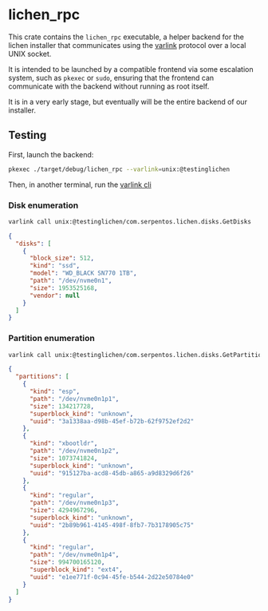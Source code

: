 # lichen_rpc

This crate contains the `lichen_rpc` executable, a helper backend for the lichen
installer that communicates using the [varlink](https://varlink.org) protocol over
a local UNIX socket.

It is intended to be launched by a compatible frontend via some escalation system, such
as `pkexec` or `sudo`, ensuring that the frontend can communicate with the backend without
running as root itself.

It is in a very early stage, but eventually will be the entire backend of our installer.

## Testing

First, launch the backend:

```sh
pkexec ./target/debug/lichen_rpc --varlink=unix:@testinglichen
```

Then, in another terminal, run the [varlink cli](https://crates.io/crates/varlink-cli)

### Disk enumeration

```sh
varlink call unix:@testinglichen/com.serpentos.lichen.disks.GetDisks
```
```json
{
  "disks": [
    {
      "block_size": 512,
      "kind": "ssd",
      "model": "WD_BLACK SN770 1TB",
      "path": "/dev/nvme0n1",
      "size": 1953525168,
      "vendor": null
    }
  ]
}
```

### Partition enumeration

```sh
varlink call unix:@testinglichen/com.serpentos.lichen.disks.GetPartitions '{"disk": "/dev/sda"}'
```

```json
{
  "partitions": [
    {
      "kind": "esp",
      "path": "/dev/nvme0n1p1",
      "size": 134217728,
      "superblock_kind": "unknown",
      "uuid": "3a1338aa-d98b-45ef-b72b-62f9752ef2d2"
    },
    {
      "kind": "xbootldr",
      "path": "/dev/nvme0n1p2",
      "size": 1073741824,
      "superblock_kind": "unknown",
      "uuid": "915127ba-acd8-45db-a865-a9d8329d6f26"
    },
    {
      "kind": "regular",
      "path": "/dev/nvme0n1p3",
      "size": 4294967296,
      "superblock_kind": "unknown",
      "uuid": "2b89b961-4145-498f-8fb7-7b3178905c75"
    },
    {
      "kind": "regular",
      "path": "/dev/nvme0n1p4",
      "size": 994700165120,
      "superblock_kind": "ext4",
      "uuid": "e1ee771f-0c94-45fe-b544-2d22e50784e0"
    }
  ]
}
```
